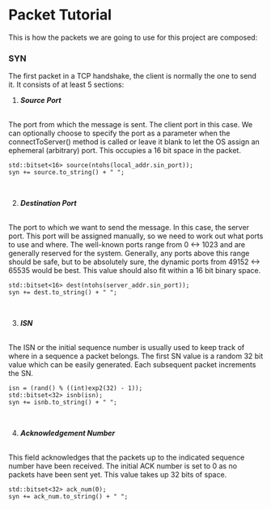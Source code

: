 # Packet Tutorial

This is how the packets we are going to use for this project are composed:

### SYN

The first packet in a TCP handshake, the client is normally the one to send it.
It consists of at least 5 sections:

1) _**Source Port**_
<br>
The port from which the message is sent. 
The client port in this case. 
We can optionally choose to specify the port as a parameter when the connectToServer() method is called or leave it blank to let the OS assign an ephemeral (arbitrary) port. 
This occupies a 16 bit space in the packet.

<br>

```
std::bitset<16> source(ntohs(local_addr.sin_port));
syn += source.to_string() + " ";
```

<br>

2) _**Destination Port**_
<br>
The port to which we want to send the message.
In this case, the server port.
This port will be assigned manually, so we need to work out what ports to use and where. 
The well-known ports range from 0 <-> 1023 and are generally reserved for the system.
Generally, any ports above this range should be safe, but to be absolutely sure, the dynamic ports from 49152 <-> 65535 would be best.
This value should also fit within a 16 bit binary space.

<br>

```
std::bitset<16> dest(ntohs(server_addr.sin_port));
syn += dest.to_string() + " ";
```

<br>

3) _**ISN**_
<br>
The ISN or the initial sequence number is usually used to keep track of where in a sequence a packet belongs. 
The first SN value is a random 32 bit value which can be easily generated.
Each subsequent packet increments the SN.

<br>

```
isn = (rand() % ((int)exp2(32) - 1));
std::bitset<32> isnb(isn);
syn += isnb.to_string() + " ";
```

<br>

4) _**Acknowledgement Number**_
<br>
This field acknowledges that the packets up to the indicated sequence number have been received.
The initial ACK number is set to 0 as no packets have been sent yet.
This value takes up 32 bits of space.

<br>

```
std::bitset<32> ack_num(0);
syn += ack_num.to_string() + " ";
```

<br>

